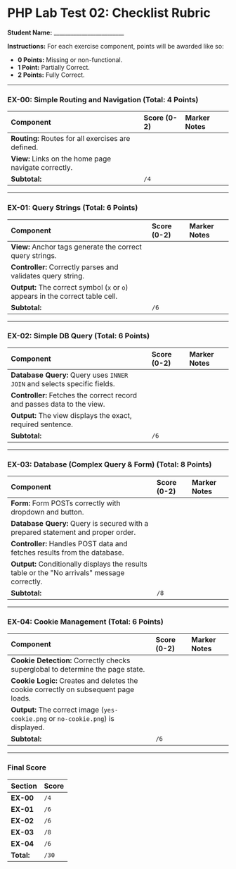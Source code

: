 # PHP Lab Test 02: Checklist Rubric

**Student Name:** _________________________

**Instructions:** For each exercise component, points will be awarded like so:

- **0 Points:** Missing or non-functional.
- **1 Point:** Partially Correct.
- **2 Points:** Fully Correct.

---

### EX-00: Simple Routing and Navigation (Total: 4 Points)

| Component | Score (0-2) | Marker Notes |
| :--- | :--- | :--- |
| **Routing:** Routes for all exercises are defined. | | |
| **View:** Links on the home page navigate correctly. | | |
| **Subtotal:** | `/4` | |

---

### EX-01: Query Strings (Total: 6 Points)

| Component | Score (0-2) | Marker Notes |
| :--- | :--- | :--- |
| **View:** Anchor tags generate the correct query strings. | | |
| **Controller:** Correctly parses and validates query string. | | |
| **Output:** The correct symbol (`x` or `o`) appears in the correct table cell. | | |
| **Subtotal:** | `/6` | |

---

### EX-02: Simple DB Query (Total: 6 Points)

| Component | Score (0-2) | Marker Notes |
| :--- | :--- | :--- |
| **Database Query:** Query uses `INNER JOIN` and selects specific fields. | | |
| **Controller:** Fetches the correct record and passes data to the view. | | |
| **Output:** The view displays the exact, required sentence. | | |
| **Subtotal:** | `/6` | |

---

### EX-03: Database (Complex Query & Form) (Total: 8 Points)

| Component | Score (0-2) | Marker Notes |
| :--- | :--- | :--- |
| **Form:** Form POSTs correctly with dropdown and button. | | |
| **Database Query:** Query is secured with a prepared statement and proper order. | | |
| **Controller:** Handles POST data and fetches results from the database. | | |
| **Output:** Conditionally displays the results table or the "No arrivals" message correctly. | | |
| **Subtotal:** | `/8` | |

---

### EX-04: Cookie Management (Total: 6 Points)

| Component | Score (0-2) | Marker Notes |
| :--- | :--- | :--- |
| **Cookie Detection:** Correctly checks superglobal to determine the page state. | | |
| **Cookie Logic:** Creates and deletes the cookie correctly on subsequent page loads. | | |
| **Output:** The correct image (`yes-cookie.png` or `no-cookie.png`) is displayed. | | |
| **Subtotal:** | `/6` | |

---

### Final Score

| Section | Score |
| :--- | :--- |
| **EX-00** | `/4` |
| **EX-01** | `/6` |
| **EX-02** | `/6` |
| **EX-03** | `/8` |
| **EX-04** | `/6` |
| **Total:** | `/30` |
